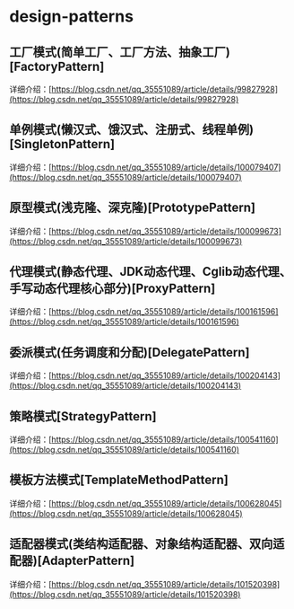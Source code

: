 # design-patterns

## 工厂模式(简单工厂、工厂方法、抽象工厂)[FactoryPattern]
详细介绍：[https://blog.csdn.net/qq_35551089/article/details/99827928](https://blog.csdn.net/qq_35551089/article/details/99827928)
## 单例模式(懒汉式、饿汉式、注册式、线程单例)[SingletonPattern]

详细介绍：[https://blog.csdn.net/qq_35551089/article/details/100079407](https://blog.csdn.net/qq_35551089/article/details/100079407)
## 原型模式(浅克隆、深克隆)[PrototypePattern]

详细介绍：[https://blog.csdn.net/qq_35551089/article/details/100099673](https://blog.csdn.net/qq_35551089/article/details/100099673)
## 代理模式(静态代理、JDK动态代理、Cglib动态代理、手写动态代理核心部分)[ProxyPattern]

详细介绍：[https://blog.csdn.net/qq_35551089/article/details/100161596](https://blog.csdn.net/qq_35551089/article/details/100161596)

## 委派模式(任务调度和分配)[DelegatePattern]

详细介绍：[https://blog.csdn.net/qq_35551089/article/details/100204143](https://blog.csdn.net/qq_35551089/article/details/100204143)

## 策略模式[StrategyPattern]

详细介绍：[https://blog.csdn.net/qq_35551089/article/details/100541160](https://blog.csdn.net/qq_35551089/article/details/100541160)

## 模板方法模式[TemplateMethodPattern]

详细介绍：[https://blog.csdn.net/qq_35551089/article/details/100628045](https://blog.csdn.net/qq_35551089/article/details/100628045)

## 适配器模式(类结构适配器、对象结构适配器、双向适配器)[AdapterPattern]

详细介绍：[https://blog.csdn.net/qq_35551089/article/details/101520398](https://blog.csdn.net/qq_35551089/article/details/101520398)
